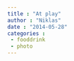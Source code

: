 ```yaml
---
title : "At play"
author : "Niklas"
date : "2014-05-28"
categories : 
 - fooddrink
 - photo
---
```




